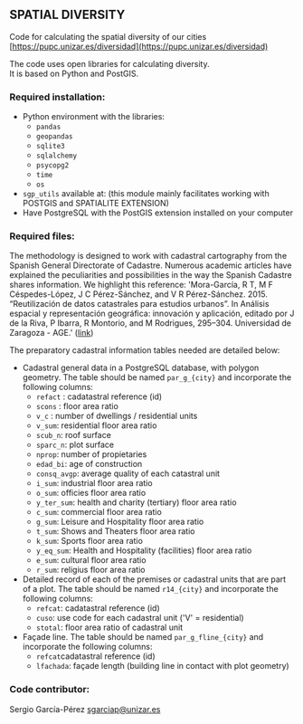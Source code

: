 ## SPATIAL DIVERSITY

Code for calculating the spatial diversity of our cities
[https://pupc.unizar.es/diversidad](https://pupc.unizar.es/diversidad)

The code uses open libraries for calculating diversity.  
It is based on Python and PostGIS.

### Required installation:
- Python environment with the libraries:
  - `pandas`
  - `geopandas`
  - `sqlite3`
  - `sqlalchemy`
  - `psycopg2`
  - `time`
  - `os`
- `sgp_utils` available at: (this module mainly facilitates working with POSTGIS and SPATIALITE EXTENSION)
- Have PostgreSQL with the PostGIS extension installed on your computer

### Required files:
The methodology is designed to work with cadastral cartography from the Spanish General Directorate of Cadastre. Numerous academic articles have explained the peculiarities and possibilities in the way the Spanish Cadastre shares information. We highlight this reference: 'Mora-García, R T, M F Céspedes-López, J C Pérez-Sánchez, and V R Pérez-Sánchez. 2015. “Reutilización de datos catastrales para estudios urbanos”. In Análisis espacial y representación geográfica: innovación y aplicación, editado por J de la Riva, P Ibarra, R Montorio, and M Rodrigues, 295–304. Universidad de Zaragoza - AGE.' ([link](https://congresoage.unizar.es/eBook/trabajos/031_Mora-Garcia.pdf))
  
The preparatory cadastral information tables needed are detailed below:

- Cadastral general data in a PostgreSQL database, with polygon geometry. The table should be named `par_g_{city}` and incorporate the following columns:
  - `refact` : cadatastral reference (id)
  - `scons` : floor area ratio
  - `v_c` : number of dwellings / residential units
  - `v_sum`: residential floor area ratio
  - `scub_n`: roof surface
  - `sparc_n`: plot surface
  - `nprop`: number of propietaries
  - `edad_bi`: age of construction
  - `consq_avgp`: average quality of each catastral unit
  - `i_sum`: industrial floor area ratio
  - `o_sum`: officies floor area ratio
  - `y_ter_sum`: health and charity (tertiary) floor area ratio
  - `c_sum`: commercial floor area ratio
  - `g_sum`: Leisure and Hospitality floor area ratio
  - `t_sum`: Shows and Theaters floor area ratio
  - `k_sum`: Sports floor area ratio
  - `y_eq_sum`: Health and Hospitality (facilities) floor area ratio
  - `e_sum`: cultural floor area ratio
  - `r_sum`: religius floor area ratio
- Detailed record of each of the premises or cadastral units that are part of a plot. The table should be named `r14_{city}` and incorporate the following columns:
  - `refcat`: cadatastral reference (id)
  - `cuso`: use code for each cadastral unit ('V' = residential)
  - `stotal`: floor area ratio of cadastral unit
- Façade line. The table should be named `par_g_fline_{city}` and incorporate the following columns:
  - `refcat`cadatastral reference (id)
  - `lfachada`: façade length (building line in contact with plot geometry)
  
### Code contributor:
Sergio García-Pérez
sgarciap@unizar.es
